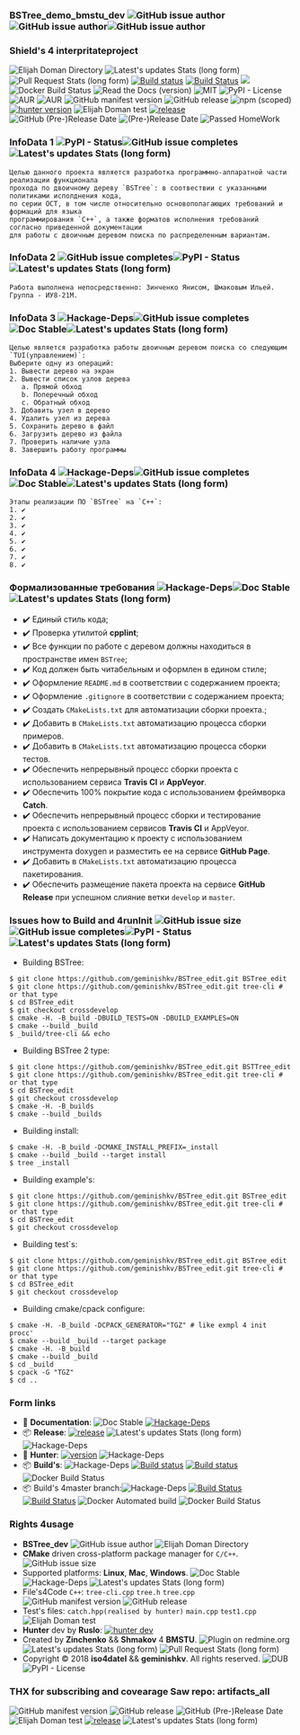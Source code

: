 ### BSTree_demo_bmstu_dev ![GitHub issue author](https://img.shields.io/badge/RelaseAuthor-Elijah%20Doman(Shmakov)-green%20.svg)![GitHub issue author](https://img.shields.io/badge/developer-geminishkv__dev-green.svg)![GitHub issue author](https://img.shields.io/badge/Co--Develop-Yanis%20Zinchenko%20(iso4datel)-green.svg)


### Shield's 4 interpritateproject

![Elijah Doman Directory](https://img.shields.io/badge/Elijah%20Doman%2FShmakov%20Directory-liquid%20true-green.svg) 
![Latest's updates Stats (long form)](https://img.shields.io/badge/latest%20push%204init%20crossdev-6%2C%20June-green.svg)
![Pull Request Stats (long form)](https://img.shields.io/badge/pull%20regues%20issue-latest%2031%2C%20May-green.svg)
[![Build status](https://ci.appveyor.com/api/projects/status/cr2xwpwe3iiafbwg?svg=true)](https://ci.appveyor.com/project/geminishkv/bstree-edit)
[![Build Status](https://travis-ci.org/geminishkv/BSTree_edit.svg?branch=crossdevelop)](https://travis-ci.org/geminishkv/BSTree_edit) <a href="https://geminishkv.github.io/BSTree_edit/"><img src="https://codedocs.xyz/doxygen/doxygen.svg"/></a>
![Docker Build Status](https://img.shields.io/docker/build/jrottenberg/ffmpeg.svg)
![Read the Docs (version)](https://img.shields.io/readthedocs/pip/stable.svg)
![MIT](https://img.shields.io/badge/license-MIT-blue.svg)
![PyPI - License](https://img.shields.io/pypi/l/Django.svg)
![AUR](https://img.shields.io/aur/license/yaourt.svg)
![AUR](https://img.shields.io/aur/license/travis.svg)
![GitHub manifest version](https://img.shields.io/badge/manifest-7.9.4.5.v1-blue.svg)
![GitHub release](https://img.shields.io/badge/release-7.9.4.5-blue.svg)
![npm (scoped)](https://img.shields.io/badge/npm-passed-green.svg)
[![hunter version](https://img.shields.io/badge/hunter-v0.19.137.1-blue.svg)](https://github.com/ruslo/hunter/tree/v0.19.137.1)
![Elijah Doman test](https://img.shields.io/badge/passed%20tests-15%2F15-green.svg)
[![release](https://img.shields.io/badge/releases-latest-green.svg)](https://github.com/geminishkv/BSTree_edit/releases)
![GitHub (Pre-)Release Date](https://img.shields.io/badge/Rlease%20Date-May-blue.svg)
![(Pre-)Release Date](https://img.shields.io/badge/Match%20date%204init-June-blue.svg)
![Passed HomeWork](https://img.shields.io/badge/HomeWork4BMSTU__by__geminishkv__dev-passed-green.svg)

### InfoData 1 ![PyPI - Status](https://img.shields.io/badge/status-stable-green.svg)![GitHub issue completes](https://img.shields.io/badge/Complete-100%25-green.svg)![Latest's updates Stats (long form)](https://img.shields.io/badge/latest%20push%204init%20crossdev-6%2C%20June-green.svg)
```
Целью данного проекта является разработка программно-аппаратной части реализации функционала 
прохода по двоичному дереву `BSTree`: в соотвествии с указанными политиками исполднения кода, 
по серии ОСТ, в том числе относительно основополагающих требований и формаций для языка
программирования `С++`, а также форматов исполнения требований согласно приведенной документации
для работы с двоичным деревом поиска по распределенным вариантам. 
```

### InfoData 2 ![GitHub issue completes](https://img.shields.io/badge/Complete-100%25-green.svg)![PyPI - Status](https://img.shields.io/badge/status-stable-green.svg)![Latest's updates Stats (long form)](https://img.shields.io/badge/latest%20push%204init%20crossdev-6%2C%20June-green.svg)
```
Работа выполнена непосредственно: Зинченко Янисом, Шмаковым Ильей.
Группа - ИУ8-21М.
```

### InfoData 3 ![Hackage-Deps](https://img.shields.io/badge/dependencies-up%20--to--date-green.svg)![GitHub issue completes](https://img.shields.io/badge/Complete-100%25-green.svg)![Doc Stable](https://img.shields.io/badge/documentation-stable%20up-green.svg)![Latest's updates Stats (long form)](https://img.shields.io/badge/latest%20push%204init%20crossdev-6%2C%20June-green.svg)
```
Целью является разработка работы двоичным деревом поиска со следующим `TUI(управлением)`:
Выберите одну из операций:
1. Вывести дерево на экран
2. Вывести список узлов дерева
   a. Прямой обход
   b. Поперечный обход
   c. Обратный обход
3. Добавить узел в дерево
4. Удалить узел из дерева
5. Сохранить дерево в файл
6. Загрузить дерево из файла
7. Проверить наличие узла
8. Завершить работу программы
```

### InfoData 4 ![Hackage-Deps](https://img.shields.io/badge/dependencies-up%20--to--date-green.svg)![GitHub issue completes](https://img.shields.io/badge/Complete-100%25-green.svg)![Doc Stable](https://img.shields.io/badge/documentation-stable%20up-green.svg)![Latest's updates Stats (long form)](https://img.shields.io/badge/latest%20push%204init%20crossdev-6%2C%20June-green.svg)
```
Этапы реализации ПО `BSTree` на `С++`: 
1. ✔️
2. ✔
3. ✔️
4. ✔️
5. ✔️
6. ✔️
7. ✔️
8. ✔️
```


### Формализованные требования ![Hackage-Deps](https://img.shields.io/badge/dependencies-up%20--to--date-green.svg)![Doc Stable](https://img.shields.io/badge/documentation-stable%20up-green.svg)![Latest's updates Stats (long form)](https://img.shields.io/badge/latest%20push%204init%20crossdev-6%2C%20June-green.svg)
- ✔️ Единый стиль кода;
- ✔️ Проверка утилитой **cpplint**;
- ✔️ Все функции по работе с деревом должны находиться в пространстве имен `BSTree`;
- ✔️ Код должен быть читабельным и оформлен в едином стиле;
- ✔️ Оформление `README.md` в соответствии с содержанием проекта;
- ✔️ Оформление `.gitignore` в соответствии с содержанием проекта;
- ✔️ Создать `CMakeLists.txt` для автоматизации сборки проекта.;
- ✔️ Добавить в `CMakeLists.txt` автоматизацию процесса сборки примеров.
- ✔️ Добавить в `CMakeLists.txt` автоматизацию процесса сборки тестов.
- ✔️ Обеспечить непрерывный процесс сборки проекта с использованием сервиса **Travis CI** и **AppVeyor**.
- ✔️ Обеспечить 100% покрытие кода с использованием фреймворка **Catch**.
- ✔️ Обеспечить непрерывный процесс сборки и тестирование проекта с использованием сервисов **Travis CI** 
и AppVeyor.
- ✔️ Написать документацию к проекту с использованием инструмента doxygen и разместить 
ее на сервисе **GitHub Page**.
- ✔️ Добавить в `CMakeLists.txt` автоматизацию процесса пакетирования.
- ✔️ Обеспечить размещение пакета проекта на сервисе **GitHub Release** при успешном слияние
ветки `develop` и `master`.


### Issues how to Build and 4runInit  ![GitHub issue size](https://img.shields.io/badge/Code%20Size-120%20MB-brightgreen.svg)![GitHub issue completes](https://img.shields.io/badge/Complete-100%25-green.svg)![PyPI - Status](https://img.shields.io/badge/status-stable-green.svg)![Latest's updates Stats (long form)](https://img.shields.io/badge/latest%20push%204init%20crossdev-6%2C%20June-green.svg)

* Building BSTree:
```ShellSession
$ git clone https://github.com/geminishkv/BSTree_edit.git BSTree_edit
$ git clone https://github.com/geminishkv/BSTree_edit.git tree-cli # or that type
$ cd BSTree_edit
$ git checkout crossdevelop
$ cmake -H. -B_build -DBUILD_TESTS=ON -DBUILD_EXAMPLES=ON
$ cmake --build _build
$ _build/tree-cli && echo
```

* Building BSTree 2 type:
```ShellSession
$ git clone https://github.com/geminishkv/BSTree_edit.git BSTTree_edit
$ git clone https://github.com/geminishkv/BSTree_edit.git tree-cli # or that type
$ cd BSTree_edit
$ git checkout crossdevelop
$ cmake -H. -B_builds
$ cmake --build _builds
```

* Building install:
```
$ cmake -H. -B_build -DCMAKE_INSTALL_PREFIX=_install
$ cmake --build _build --target install
$ tree _install
```

* Building example's:
```ShellSession
$ git clone https://github.com/geminishkv/BSTree_edit.git BSTree_edit
$ git clone https://github.com/geminishkv/BSTree_edit.git tree-cli # or that type
$ cd BSTree_edit
$ git checkout crossdevelop
```

* Building test`s:
```ShellSession
$ git clone https://github.com/geminishkv/BSTree_edit.git BSTree_edit
$ git clone https://github.com/geminishkv/BSTree_edit.git tree-cli # or that type
$ cd BSTree_edit
$ git checkout crossdevelop
```

* Building cmake/cpack configure:
```ShellSession
$ cmake -H. -B_build -DCPACK_GENERATOR="TGZ" # like exmpl 4 init procc'
$ cmake --build _build --target package
$ cmake -H. -B_build
$ cmake --build _build
$ cd _build
$ cpack -G "TGZ"
$ cd ..
```

### Form links 
* 📘 **Documentation**: ![Doc Stable](https://img.shields.io/badge/documentation-stable%20up-green.svg) [![Hackage-Deps](https://img.shields.io/badge/dependencies-up%20--to--date-green.svg)](https://geminishkv.github.io/BSTree_edit/index.html)
* 📦 **Release**: [![release](https://img.shields.io/badge/releases-latest-green.svg)](https://github.com/geminishkv/BSTree_edit/releases) ![Latest's updates Stats (long form)](https://img.shields.io/badge/latest%20push%204init%20crossdev-6%2C%20June-green.svg) ![Hackage-Deps](https://img.shields.io/badge/dependencies-up%20--to--date-green.svg)
* 📘 **Hunter**:  [![version](https://img.shields.io/badge/hunter-v0.19.79-blue.svg)](https://github.com/ruslo/hunter/tree/v0.19.79) ![Hackage-Deps](https://img.shields.io/badge/dependencies-up%20--to--date-green.svg)
* 📦 **Build's**:  ![Hackage-Deps](https://img.shields.io/badge/dependencies-up%20--to--date-green.svg)
[![Build status](https://ci.appveyor.com/api/projects/status/cr2xwpwe3iiafbwg?svg=true)](https://ci.appveyor.com/project/geminishkv/bstree-edit)
[![Build status](https://ci.appveyor.com/api/projects/status/cr2xwpwe3iiafbwg?svg=true)](https://ci.appveyor.com/project/geminishkv/bstree-edit)
![Docker Build Status](https://img.shields.io/docker/build/jrottenberg/ffmpeg.svg)
* 📦 Build's 4master branch:![Hackage-Deps](https://img.shields.io/badge/dependencies-up%20--to--date-green.svg)
[![Build Status](https://travis-ci.org/geminishkv/BSTree_edit.svg?branch=crossdevelop)](https://travis-ci.org/geminishkv/BSTree_edit) [![Build Status](https://travis-ci.org/geminishkv/BSTree_edit.svg?branch=master)](https://travis-ci.org/geminishkv/BSTree_edit) 
![Docker Automated build](https://img.shields.io/docker/automated/jrottenberg/ffmpeg.svg)
![Docker Build Status](https://img.shields.io/docker/build/jrottenberg/ffmpeg.svg)

### Rights 4usage
* **BSTree_dev** ![GitHub issue author](https://img.shields.io/badge/RelaseAuthor-Elijah%20Doman(Shmakov)-green%20.svg) ![Elijah Doman Directory](https://img.shields.io/badge/Elijah%20Doman%2FShmakov%20Directory-liquid%20true-green.svg)
* **CMake** driven cross-platform package manager for `C/C++`.![GitHub issue size](https://img.shields.io/badge/Code%20Size-120%20MB-brightgreen.svg)
* Supported platforms: **Linux**, **Mac**, **Windows**. ![Doc Stable](https://img.shields.io/badge/documentation-stable%20up-green.svg)![Hackage-Deps](https://img.shields.io/badge/dependencies-up%20--to--date-green.svg) ![Latest's updates Stats (long form)](https://img.shields.io/badge/latest%20push%204init%20crossdev-6%2C%20June-green.svg)
* File's4Code `C++`: `tree-cli.cpp` `tree.h` `tree.cpp`![GitHub manifest version](https://img.shields.io/badge/manifest-7.9.4.5.v1-blue.svg) ![GitHub release](https://img.shields.io/badge/release-7.9.4.5-blue.svg)
* Test's files: `catch.hpp(realised by hunter)` `main.cpp` `test1.cpp` ![Elijah Doman test](https://img.shields.io/badge/passed%20tests-15%2F15-green.svg)
* **Hunter** dev by **Ruslo**: [![hunter dev](https://img.shields.io/badge/Hunter%20develoer-ruslo-blue.svg)](https://github.com/ruslo/hunter)
* Created by **Zinchenko** && **Shmakov** 4 **BMSTU**. ![Plugin on redmine.org](https://img.shields.io/redmine/plugin/rating/redmine_xlsx_format_issue_exporter.svg)![Latest's updates Stats (long form)](https://img.shields.io/badge/latest%20push%204init%20crossdev-6%2C%20June-green.svg) ![Pull Request Stats (long form)](https://img.shields.io/badge/pull%20regues%20issue-latest%2031%2C%20May-green.svg)
* Copyright © 2018 **iso4datel** && **geminishkv**. All rights reserved. ![DUB](https://img.shields.io/dub/l/vibe-d.svg)![PyPI - License](https://img.shields.io/pypi/l/Django.svg)
 
### THX for subscribing and covearage Saw repo: artifacts_all 
![GitHub manifest version](https://img.shields.io/badge/manifest-7.9.4.5.v1-blue.svg) 
![GitHub release](https://img.shields.io/badge/release-7.9.4.5-blue.svg)
![GitHub (Pre-)Release Date](https://img.shields.io/badge/Rlease%20Date-May-blue.svg)
![Elijah Doman test](https://img.shields.io/badge/passed%20tests-15%2F15-green.svg)
[![release](https://img.shields.io/badge/releases-latest-green.svg)](https://github.com/geminishkv/BSTree_edit/releases)
![Latest's updates Stats (long form)](https://img.shields.io/badge/latest%20push%204init%20crossdev-6%2C%20June-green.svg)
